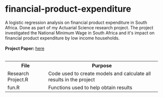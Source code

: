 # financial-product-expenditure

A logistic regression analysis on financial product expenditure in South Africa. Done as part of my Actuarial Science research project. The project investigated the National Minimum Wage in South Africa and it's impact on financial product expenditure by low income households.
<br>
<br>
<b> Project Paper: </b> <a href="https://github.com/conorosully/financial-product-expenditure/blob/master/OSLCON001%20final%20hand%20in%202016.pdf"> here </a>
<br>
<br>
<table>
  <tr>
    <th>File</th>
    <th><span style="font-weight:bold">Purpose</span></th>
  </tr>
  <tr>
    <td>Research Project.R</td>
    <td>Code used to create models and calculate all results in the project</td>
  </tr>
  <tr>
    <td>fun.R</td>
    <td>Functions used to help obtain results </td>
  </tr>
</table>
